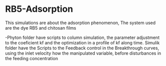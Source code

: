 # RB5-Adsorption

This simulations are about the adsorption phenomenon, The system used are the dye RB5 and chitosan films

-Phyton folder have scripts to column simulation, the parameter adjustment to the coeficient kf and the optimization in a profile of kf along time.
Simulik folder have the Scripts to the Feedback control in the Breakthrough curves, using the inlet velocity how the manipulated variable, 
 before disturbances in the feeding concentration 
